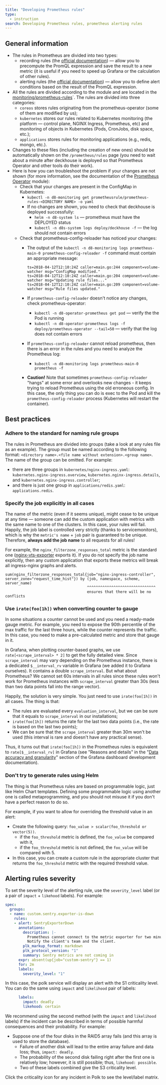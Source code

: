 ```yaml
---
title: "Developing Prometheus rules"
type:
  - instruction
search: Developing Prometheus rules, prometheus alerting rules
---
```


## General information

* The rules in Prometheus are divided into two types:
  * recording rules (the [official documentation](https://prometheus.io/docs/prometheus/latest/configuration/recording_rules/)) — allow you to precompute the PromQL expression and save the result to a new metric (it is useful if you need to speed up Grafana or the calculation of other rules).
  * alerting rules (the [official documentation](https://prometheus.io/docs/prometheus/latest/configuration/alerting_rules/)) — allow you to define alert conditions based on the result of the PromQL expression.
* All the rules are divided according to the module and are located in the [monitoring/prometheus-rules](https://github.com/deckhouse/deckhouse/tree/main/modules/prometheus/monitoring/prometheus-rules/)`. The rules are divided into three categories:
  * `coreos` stores rules originating from the prometheus-operator (some of them are modified by us);
  * `kubernetes` stores our rules related to Kubernetes monitoring (the platform — control plane, NGINX Ingress, Prometheus, etc) and monitoring of objects in Kubernetes (Pods, CronJobs, disk space, etc.);
  * `applications` stores rules for monitoring applications (e.g., redis, mongo, etc.).
* Changes to these files (including the creation of new ones) should be automatically shown on the `/prometheus/rules` page (you need to wait about a minute after deckhouse is deployed so that Prometheus Operator and other tools do their work).
* Here is how you can troubleshoot the problem if your changes are not shown (for more information, see the documentation of the [Prometheus Operator](../../modules/operator-prometheus/) module):
  * Check that your changes are present in the ConfigMap in Kubernetes:
    * `kubectl -n d8-monitoring get prometheusrule/prometheus-rules-<DIRECTORY NAME> -o yaml`
    * If no changes are shown, you need to check that deckhouse is deployed successfully:
      * `helm -n d8-system ls` — prometheus must have the DEPLOYED status
      * `kubectl -n d8s-system logs deploy/deckhouse -f` — the log should not contain errors
  * Check that prometheus-config-reloader has noticed your changes:
    * The output of the `kubectl -n d8-monitoring logs prometheus-main-0 prometheus-config-reloader -f` command must contain an appropriate message:

      ```text
      ts=2018-04-12T12:10:24Z caller=main.go:244 component=volume-watcher msg="ConfigMap modified."
      ts=2018-04-12T12:10:24Z caller=main.go:204 component=volume-watcher msg="Updating rule files..."
      ts=2018-04-12T12:10:24Z caller=main.go:209 component=volume-watcher msg="Rule files updated."
      ```

    * If `prometheus-config-reloader` doesn't notice any changes, check prometheus-operator:
      * `kubectl -n d8-operator-prometheus get pod` — verify the the Pod is running
      * `kubectl -n d8-operator-prometheus logs -f deploy/prometheus-operator --tail=50` — verify that the log does not contain errors
    * If `prometheus-config-reloader` cannot reload prometheus, then there is an error in the rules and you need to analyze the Prometheus log:
      * `kubectl -n d8-monitoring logs prometheus-main-0 prometheus -f`
    * **Caution!** Note that sometimes `prometheus-config-reloader` "hangs" at some error and overlooks new changes - it keeps trying to reload Prometheus using the old erroneous config. In this case, the only thing you can do is exec to the Pod and kill the `prometheus-config-reloader` process (Kubernetes will restart the container).

## Best practices

### Adhere to the standard for naming rule groups

The rules in Prometheus are divided into groups (take a look at any rules file as an example). The group must be named according to the following format: `<directory name>.<file name without extension>.<group name>`. The name of the group can be omitted. For example:
* there are three groups in `kubernetes/nginx-ingress.yaml`: `kubernetes.nginx-ingress.overview`, `kubernetes.nginx-ingress.details`, and `kubernetes.nginx-ingress.controller`;
* and there is just one group in `applications/redis.yaml`: `applications.redis`.

### Specify the job explicitly in all cases

The name of the metric (even if it seems unique), might cease to be unique at any time — someone can add the custom application with metrics with the same name to one of the clusters. In this case, your rules will fail. Happily, the job label is controlled very strictly (thanks to servicemonitors), which is why the `metric's name` + `job` pair is guaranteed to be unique. Therefore, **always add the job name** to all requests for all rules!

For example, the `nginx_filterzone_responses_total` metric is the standard one ([nginx-vts-exporter](https://github.com/hnlq715/nginx-vts-exporter) exports it). If you do not specify the job name explicitly, then any custom application that exports these metrics will break all ingress-nginx graphs and alerts.

```text
sum(nginx_filterzone_responses_total{job="nginx-ingress-controller", server_zone="request_time_hist"}) by (job, namespace, scheme, server_name)
                                     ^^^^^^^^^^^^^^^^^^^^^^^^^^^^^^^
                                     ensures that there will be no conflicts
```

### Use `irate(foo[1h])` when converting counter to gauge

In some situations a counter cannot be used and you need a ready-made gauge metric. For example, you need to expose the 90th percentile of the max traffic for the last three hours, while the counter represents the traffic. In this case, you need to make a pre-calculated metric and store that gauge in it.

In Grafana, when plotting counter-based graphs, we use `rate[<scrape_interval> * 2]` to get the fully detailed view. Since `scrape_interval` may vary depending on the Prometheus instance, there is a dedicated `$__interval_rv` variable in Grafana (we added it to Grafana ourselves). It contains a double `scrape_interval`. But what about Prometheus? We cannot set 60s intervals in all rules since these rules won't work for Prometheus instances with `scrape_interval` greater than 30s (less than two data points fall into the range vector).

Happily, the solution is very simple. You just need to use `irate(foo[1h])` in all cases. The thing is that:
* The rules are evaluated every `evaluation_interval`,  but we can be sure that it equals to `scrape_interval` in our installations;
* `irate(foo[1h])` returns the rate for the last two data points (i.e., the rate is based on the last two points);
* We can be sure that the `scrape_interval` greater than 30m won't be used (this interval is rare and doesn't have any practical sense).

Thus, it turns out that `irate(foo[1h])` in the Prometheus rules is equivalent to `rate[$__interval_rv]` in Grafana (see "Reasons and details" in the "[Data accuracy and granularity](grafana_dashboard_development.html#data-accuracy-and-granularity)" section of the Grafana dashboard development documentation).

### Don't try to generate rules using Helm

The thing is that Prometheus rules are based on programmable logic, just like Helm Chart templates. Defining some programmable logic using another one is called metaprogramming, and you should not misuse it if you don't have a perfect reason to do so.

For example, if you want to allow for overriding the threshold value in an alert:
* Create the following query: `foo_value > scalar(foo_threshold or vector(5))`.
  * if the `foo_threshold` metric is defined, the `foo_value` be compared with it,
  * if the `foo_threshold` metric is not defined, the `foo_value` will be compared with 5.
* In this case, you can create a custom rule in the appropriate cluster that returns the `foo_threshold` metric with the required threshold value.

## Alerting rules severity

To set the severity level of the alerting rule, use the `severity_level` label (or a pair of `impact` + `likehood` labels). For example:

```yaml
spec:
  groups:
  - name: custom.sentry.exporter-is-down
    rules:
    - alert: SentryExporterDown
      annotations:
        description: |-
          Prometheus cannot connect to the metric exporter for two minutes.
          Notify the client's team and the client.
        plk_markup_format: markdown
        plk_protocol_version: "1"
        summary: Sentry metrics are not coming in
      expr: absent(up{job="custom-sentry"} == 1)
      for: 2m
      labels:
        severity_level: "1"
```

In this case, the polk service will display an alert with the S1 criticality level.
You can do the same using `impact` and `likelihood` pair of labels:

```yaml
      labels:
        impact: deadly
        likehood: certain
```

We recommend using the second method (with the `impact` and `likelihood` labels) if the incident can be described in terms of possible harmful consequences and their probability. For example:
* Suppose one of the four disks in the RAID5 array fails (and this array is used to store the database).
  * Failure of another disk will lead to the entire array failure and data loss; thus, `impact: deadly`.
  * The probability of the second disk failing right after the first one is relatively low; however, it is still possible; thus, `likehood: possible`.
  * Two of these labels combined give the S3 criticality level.

Click the criticality icon for any incident in Polk to see the level/label matrix.
